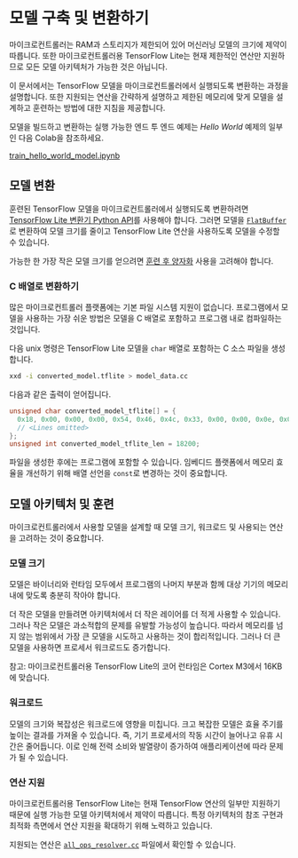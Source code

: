 # 모델 구축 및 변환하기

마이크로컨트롤러는 RAM과 스토리지가 제한되어 있어 머신러닝 모델의 크기에 제약이 따릅니다. 또한 마이크로컨트롤러용 TensorFlow Lite는 현재 제한적인 연산만 지원하므로 모든 모델 아키텍처가 가능한 것은 아닙니다.

이 문서에서는 TensorFlow 모델을 마이크로컨트롤러에서 실행되도록 변환하는 과정을 설명합니다. 또한 지원되는 연산을 간략하게 설명하고 제한된 메모리에 맞게 모델을 설계하고 훈련하는 방법에 대한 지침을 제공합니다.

모델을 빌드하고 변환하는 실행 가능한 엔드 투 엔드 예제는 *Hello World* 예제의 일부인 다음 Colab을 참조하세요.

<a class="button button-primary" href="https://colab.research.google.com/github/tensorflow/tflite-micro/blob/main/tensorflow/lite/micro/examples/hello_world/train/train_hello_world_model.ipynb">train_hello_world_model.ipynb</a>

## 모델 변환

훈련된 TensorFlow 모델을 마이크로컨트롤러에서 실행되도록 변환하려면 [TensorFlow Lite 변환기 Python API](https://www.tensorflow.org/lite/models/convert/)를 사용해야 합니다. 그러면 모델을 [`FlatBuffer`](https://google.github.io/flatbuffers/)로 변환하여 모델 크기를 줄이고 TensorFlow Lite 연산을 사용하도록 모델을 수정할 수 있습니다.

가능한 한 가장 작은 모델 크기를 얻으려면 [훈련 후 양자화](https://www.tensorflow.org/lite/performance/post_training_quantization) 사용을 고려해야 합니다.

### C 배열로 변환하기

많은 마이크로컨트롤러 플랫폼에는 기본 파일 시스템 지원이 없습니다. 프로그램에서 모델을 사용하는 가장 쉬운 방법은 모델을 C 배열로 포함하고 프로그램 내로 컴파일하는 것입니다.

다음 unix 명령은 TensorFlow Lite 모델을 `char` 배열로 포함하는 C 소스 파일을 생성합니다.

```bash
xxd -i converted_model.tflite > model_data.cc
```

다음과 같은 출력이 얻어집니다.

```c
unsigned char converted_model_tflite[] = {
  0x18, 0x00, 0x00, 0x00, 0x54, 0x46, 0x4c, 0x33, 0x00, 0x00, 0x0e, 0x00,
  // <Lines omitted>
};
unsigned int converted_model_tflite_len = 18200;
```

파일을 생성한 후에는 프로그램에 포함할 수 있습니다. 임베디드 플랫폼에서 메모리 효율을 개선하기 위해 배열 선언을 `const`로 변경하는 것이 중요합니다.

<!--
Removing this link for now because it is broken. Need to update TF example repos. b/244204652
For an example of how to include and use a model in your program, see
[`model.cc`](https://github.com/tensorflow/tflite-micro/blob/main/tensorflow/lite/micro/examples/hello_world/model.cc)
in the *Hello World* example.
-->

## 모델 아키텍처 및 훈련

마이크로컨트롤러에서 사용할 모델을 설계할 때 모델 크기, 워크로드 및 사용되는 연산을 고려하는 것이 중요합니다.

### 모델 크기

모델은 바이너리와 런타임 모두에서 프로그램의 나머지 부분과 함께 대상 기기의 메모리 내에 맞도록 충분히 작아야 합니다.

더 작은 모델을 만들려면 아키텍처에서 더 작은 레이어를 더 적게 사용할 수 있습니다. 그러나 작은 모델은 과소적합의 문제를 유발할 가능성이 높습니다. 따라서 메모리를 넘지 않는 범위에서 가장 큰 모델을 시도하고 사용하는 것이 합리적입니다. 그러나 더 큰 모델을 사용하면 프로세서 워크로드도 증가합니다.

참고: 마이크로컨트롤러용 TensorFlow Lite의 코어 런타임은 Cortex M3에서 16KB에 맞습니다.

### 워크로드

모델의 크기와 복잡성은 워크로드에 영향을 미칩니다. 크고 복잡한 모델은 효율 주기를 높이는 결과를 가져올 수 있습니다. 즉, 기기 프로세서의 작동 시간이 늘어나고 유휴 시간은 줄어듭니다. 이로 인해 전력 소비와 발열량이 증가하여 애플리케이션에 따라 문제가 될 수 있습니다.

### 연산 지원

마이크로컨트롤러용 TensorFlow Lite는 현재 TensorFlow 연산의 일부만 지원하기 때문에 실행 가능한 모델 아키텍처에서 제약이 따릅니다. 특정 아키텍처의 참조 구현과 최적화 측면에서 연산 지원을 확대하기 위해 노력하고 있습니다.

지원되는 연산은 [`all_ops_resolver.cc`](https://github.com/tensorflow/tflite-micro/blob/main/tensorflow/lite/micro/all_ops_resolver.cc) 파일에서 확인할 수 있습니다.
